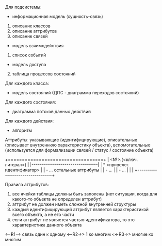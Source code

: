 Для подсистемы:
- информационная модель (сущность-связь)
 1. описание классов
 2. описание аттрибутов
 3. описание связей
- модель взяимодействия
 1. список событий
- модель доступа
 2. таблица процессов состояний

Для каждого класса:
- модель состояний (ДПС - диаграмма переходов состояний)

Для каждого состояния:
- диаграмма потоков данных действий

Для каждого действия:
- алгоритм


Аттрибуты: указывающие (идентифицирующие), описательные (описывает внутреннюю характеристику объекта), вспомогательные (используется для формализации связей / статус / состояние объекта)

+==================================+
| <№>.<className>(<ключ. литерал>) |
|----------------------------------|
| * <привелег. идентификатор>      |
| - ... остальные аттрибуты        |
| - ...                            |
| - ...                            |
|                                  |
+----------------------------------+

Правила аттрибутов:
1. все ячейки таблицы должны быть заполены (нет ситуации, когда для какого-то объекта не определен аттрибут)
2. аттрибут не должен иметь сложной внутренней структуры
3. каждый идентифицирующий аттрибут является характеристикой всего объекта, а не его части
4. если аттрибут не является частью идентификатора, то это характеристика данного объекта

<--R1--> связь один к одному
<--R2->> 1 ко многим
<<-R3->> многие ко многим
